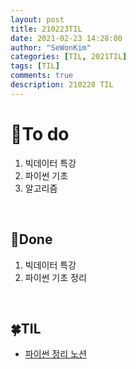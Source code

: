 ```yaml
---
layout: post
title: 210223TIL 
date: 2021-02-23 14:28:00
author: "SeWonKim"
categories: [TIL, 2021TIL]
tags: [TIL]
comments: true
description: 210228 TIL
---
```


# 🌱To do

1. 빅데이터 특강
2. 파이썬 기초
3. 알고리즘
   
&nbsp;
&nbsp;

## 🌳Done

1. 빅데이터 특강
2. 파이썬 기초 정리
   
&nbsp;
&nbsp;

## 🍀TIL

- [파이썬 정리 노션](https://www.notion.so/sewonkimm/ad51ce930f554df48e2aad130d010018)



&nbsp;
&nbsp;
